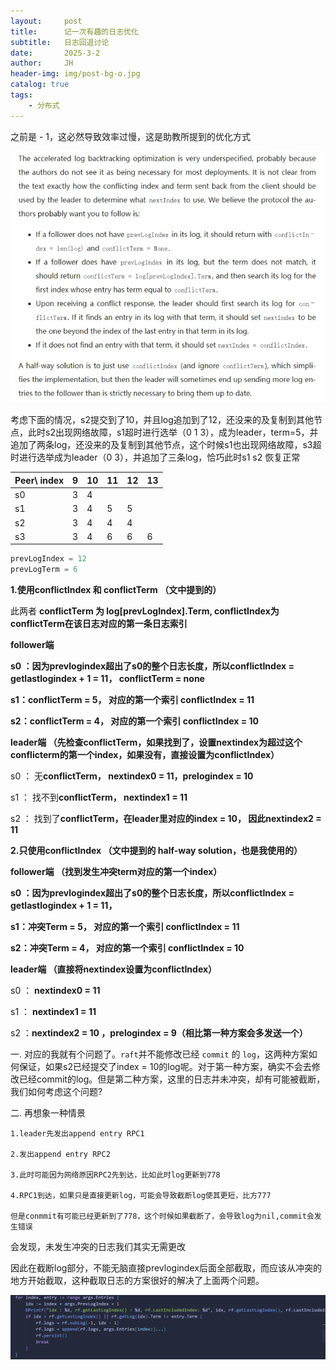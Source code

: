 ```yaml
---
layout:     post
title:      记一次有趣的日志优化
subtitle:   日志回退讨论
date:       2025-3-2
author:     JH
header-img: img/post-bg-o.jpg
catalog: true
tags:
    - 分布式
---
```

之前是 - 1，这必然导致效率过慢，这是助教所提到的优化方式

![图片描述](../img/1740886357374.jpg)

考虑下面的情况，s2提交到了10，并且log追加到了12，还没来的及复制到其他节点，此时s2出现网络故障，s1超时进行选举（0 1 3），成为leader，term=5，并追加了两条log，还没来的及复制到其他节点，这个时候s1也出现网络故障，s3超时进行选举成为leader（0 3），并追加了三条log，恰巧此时s1 s2 恢复正常


| Peer\\ index | 9 | 10 | 11 | 12 | 13 |
| ------------ | - | -- | -- | -- | -- |
| s0           | 3 | 4  |    |    |    |
| s1           | 3 | 4  | 5  | 5  |    |
| s2           | 3 | 4  | 4  | 4  |    |
| s3           | 3 | 4  | 6  | 6  | 6  |

```go
prevLogIndex = 12
prevLogTerm = 6
```

**1.使用conflictIndex 和 conflictTerm （文中提到的）**

此两者 **conflictTerm 为 log[**prevLogIndex**].Term, conflictIndex为conflictTerm在该日志对应的第一条日志索引**

**follower端**

**s0 ：因为prevlogindex超出了s0的整个日志长度，所以conflictIndex = getlastlogindex + 1 = 11， conflictTerm = none**

**s1：conflictTerm = 5， 对应的第一个索引 conflictIndex = 11**

**s2：conflictTerm = 4， 对应的第一个索引 conflictIndex = 10**

**leader端 （先检查conflictTerm，如果找到了，设置nextindex为超过这个conflicterm的第一个index，如果没有，直接设置为conflictIndex）**

s0 ： 无**conflictTerm， nextindex0 = 11，prelogindex = 10**

s1 ： 找不到**conflictTerm， nextindex1 = 11**

s2 ： 找到了**conflictTerm，在leader里对应的index = 10， 因此nextindex2 = 11**

**2.只使用conflictIndex （文中提到的 half-way solution，也是我使用的）**

**follower端 （找到发生冲突term对应的第一个index）**

**s0 ：因为prevlogindex超出了s0的整个日志长度，所以conflictIndex = getlastlogindex + 1 = 11，**

**s1：冲突Term = 5， 对应的第一个索引 conflictIndex = 11**

**s2：冲突Term = 4， 对应的第一个索引 conflictIndex = 10**

**leader端 （直接将nextindex设置为conflictIndex）**

s0 ：  **nextindex0 = 11**

s1 ：  **nextindex1 = 11**

s2 ：**nextindex2 = 10 ，prelogindex = 9（相比第一种方案会多发送一个）**

一. 对应的我就有个问题了。`raft`并不能修改已经 `commit` 的 `log`，这两种方案如何保证，如果s2已经提交了index  = 10的log呢。对于第一种方案，确实不会去修改已经commit的log。但是第二种方案，这里的日志并未冲突，却有可能被截断，我们如何考虑这个问题?

二. 再想象一种情景

```1.leader先发出append
1.leader先发出append entry RPC1

2.发出append entry RPC2

3.此时可能因为网络原因RPC2先到达，比如此时log更新到778

4.RPC1到达，如果只是直接更新log，可能会导致截断log使其更短，比方777

但是conmmit有可能已经更新到了778，这个时候如果截断了，会导致log为nil,commit会发生错误
```

会发现，未发生冲突的日志我们其实无需更改

因此在截断log部分，不能无脑直接prevlogindex后面全部截取，而应该从冲突的地方开始截取，这种截取日志的方案很好的解决了上面两个问题。

![](../img/2-2.jpg)
